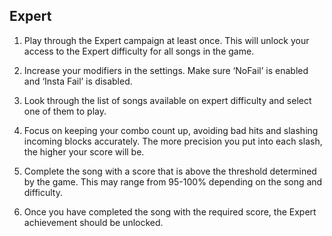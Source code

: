 ## Expert

1. Play through the Expert campaign at least once. This will unlock your access to the Expert difficulty for all songs in the game. 

2. Increase your modifiers in the settings. Make sure ‘NoFail’ is enabled and ‘Insta Fail’ is disabled.

3. Look through the list of songs available on expert difficulty and select one of them to play.

4. Focus on keeping your combo count up, avoiding bad hits and slashing incoming blocks accurately. The more precision you put into each slash, the higher your score will be.

5. Complete the song with a score that is above the threshold determined by the game. This may range from 95-100% depending on the song and difficulty.

6. Once you have completed the song with the required score, the Expert achievement should be unlocked.